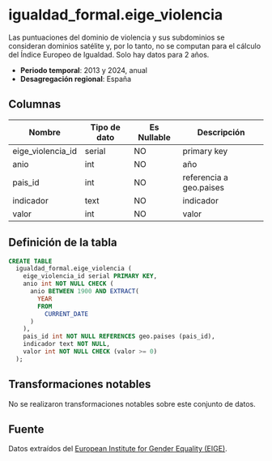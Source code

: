 # igualdad_formal.eige_violencia

Las puntuaciones del dominio de violencia y sus subdominios se consideran dominios satélite y, por lo tanto, no se computan para el cálculo del Índice Europeo de Igualdad. Solo hay datos para 2 años.

- **Periodo temporal**: 2013 y 2024, anual
- **Desagregación regional**: España

## Columnas

| Nombre | Tipo de dato | Es Nullable | Descripción |
| --- | --- | --- | --- |
| eige_violencia_id | serial | NO | primary key |
| anio | int | NO | año |
| pais_id | int | NO | referencia a geo.paises |
| indicador | text | NO | indicador |
| valor | int | NO | valor |

## Definición de la tabla

```sql
CREATE TABLE
  igualdad_formal.eige_violencia (
    eige_violencia_id serial PRIMARY KEY,
    anio int NOT NULL CHECK (
      anio BETWEEN 1900 AND EXTRACT(
        YEAR
        FROM
          CURRENT_DATE
      )
    ),
    pais_id int NOT NULL REFERENCES geo.paises (pais_id),
    indicador text NOT NULL,
    valor int NOT NULL CHECK (valor >= 0)
  );
```

## Transformaciones notables
No se realizaron transformaciones notables sobre este conjunto de datos.

## Fuente
Datos extraídos del <a href="https://eige.europa.eu/gender-statistics/dgs/browse/index" target="_blank">European Institute for Gender Equality (EIGE)</a>.
